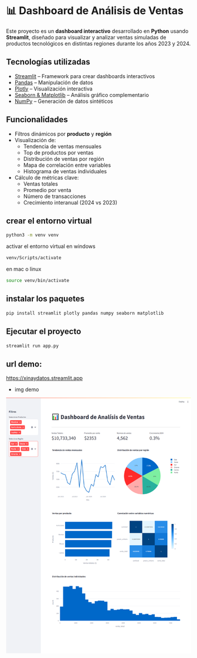 # 📊 Dashboard de Análisis de Ventas

Este proyecto es un **dashboard interactivo** desarrollado en **Python** usando **Streamlit**, diseñado para visualizar y analizar ventas simuladas de productos tecnológicos en distintas regiones durante los años 2023 y 2024.

##  Tecnologías utilizadas

- [Streamlit](https://streamlit.io/) – Framework para crear dashboards interactivos
- [Pandas](https://pandas.pydata.org/) – Manipulación de datos
- [Plotly](https://plotly.com/python/) – Visualización interactiva
- [Seaborn & Matplotlib](https://seaborn.pydata.org/) – Análisis gráfico complementario
- [NumPy](https://numpy.org/) – Generación de datos sintéticos

##  Funcionalidades

- Filtros dinámicos por **producto** y **región**
- Visualización de:
  - Tendencia de ventas mensuales
  - Top de productos por ventas
  - Distribución de ventas por región
  - Mapa de correlación entre variables
  - Histograma de ventas individuales
- Cálculo de métricas clave:
  - Ventas totales
  - Promedio por venta
  - Número de transacciones
  - Crecimiento interanual (2024 vs 2023)

## crear el entorno virtual 
```bash
python3 -m venv venv
```
activar el entorno virtual en windows
```bash
venv/Scripts/activate
```
en mac o linux 
```bash
source venv/bin/activate
```

## instalar los paquetes 
```bash
pip install streamlit plotly pandas numpy seaborn matplotlib
``` 
##  Ejecutar el proyecto

```bash
streamlit run app.py
``` 
## url demo:
<a href="https://xinaydatos.streamlit.app/">https://xinaydatos.streamlit.app</a>

- img demo
<img src='./dashboard.png'>